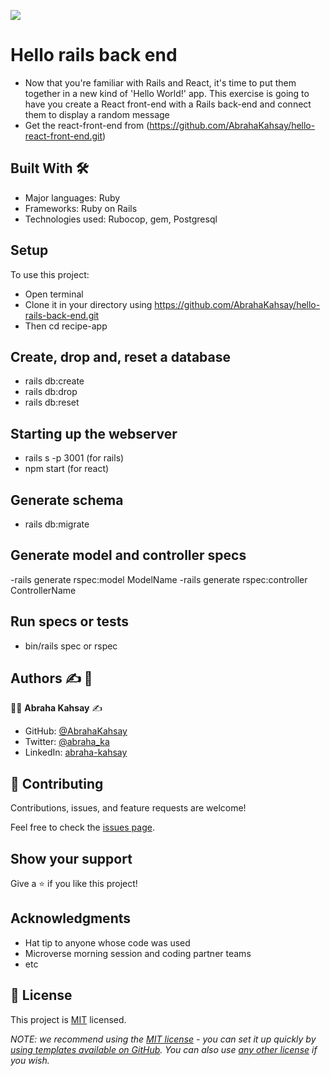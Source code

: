 ![](https://img.shields.io/badge/Microverse-blueviolet)

# Hello rails back end
- Now that you're familiar with Rails and React, it's time to put them together in a new kind of 'Hello World!' app. This exercise is going to have you create a React front-end with a Rails back-end and connect them to display a random message
- Get the react-front-end from (https://github.com/AbrahaKahsay/hello-react-front-end.git)

## Built With :hammer_and_wrench:

- Major languages: Ruby
- Frameworks: Ruby on Rails
- Technologies used: Rubocop, gem, Postgresql

## Setup

To use this project:
- Open terminal
- Clone it in your directory using
https://github.com/AbrahaKahsay/hello-rails-back-end.git
- Then cd recipe-app

## Create, drop and, reset a database

- rails db:create
- rails db:drop
- rails db:reset

## Starting up the webserver
- rails s -p 3001 (for rails)
- npm start (for react)
## Generate schema

- rails db:migrate

## Generate model and controller specs

-rails generate rspec:model  ModelName
-rails generate rspec:controller ControllerName

## Run specs or tests
- bin/rails spec or rspec

## Authors :writing_hand: :busts_in_silhouette:

:man_technologist: **Abraha Kahsay** :writing_hand:

- GitHub: [@AbrahaKahsay](https://github.com/AbrahaKahsay)
- Twitter: [@abraha_ka](https://twitter.com/abraha_ka)
- LinkedIn: [abraha-kahsay](https://www.linkedin.com/in/abraha-kahsay/)
## 🤝 Contributing

Contributions, issues, and feature requests are welcome!

Feel free to check the [issues page](../../issues/).

## Show your support

Give a ⭐️ if you like this project!

## Acknowledgments

- Hat tip to anyone whose code was used
- Microverse morning session and coding partner teams
- etc

## 📝 License

This project is [MIT](./LICENSE) licensed.

_NOTE: we recommend using the [MIT license](https://choosealicense.com/licenses/mit/) - you can set it up quickly by [using templates available on GitHub](https://docs.github.com/en/communities/setting-up-your-project-for-healthy-contributions/adding-a-license-to-a-repository). You can also use [any other license](https://choosealicense.com/licenses/) if you wish._